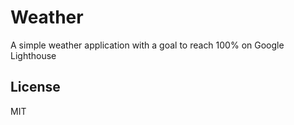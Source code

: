 # Weather

A simple weather application with a goal to reach 100% on Google Lighthouse

## License

MIT

